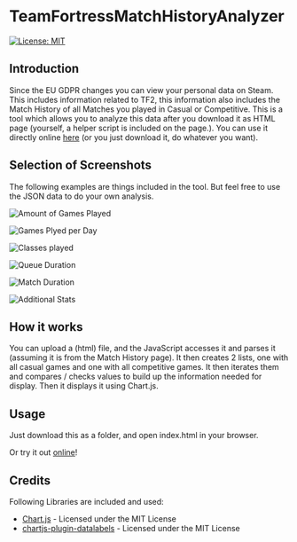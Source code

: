 TeamFortressMatchHistoryAnalyzer
================================

[![License: MIT](https://img.shields.io/badge/License-MIT-yellow.svg)](https://opensource.org/licenses/MIT)

Introduction
------------

Since the EU GDPR changes you can view your personal data on Steam. This includes information related to TF2, this information also includes the Match History of all Matches you played in Casual or Competitive. This is a tool which allows you to analyze this data after you download it as HTML page (yourself, a helper script is included on the page.). You can use it directly online [here](https://netroscript.github.io/TeamFortressMatchHistoryAnalyzer/) (or you just download it, do whatever you want).  

Selection of Screenshots
------------------------

The following examples are things included in the tool. But feel free to use the JSON data to do your own analysis.
 
![Amount of Games Played](https://i.imgur.com/YaTuggD.png)
 
![Games Plyed per Day](https://i.imgur.com/F2gzN5p.png)

![Classes played](https://i.imgur.com/TtY4Tjo.png)

![Queue Duration](https://i.imgur.com/ADgZDgP.png)

![Match Duration](https://i.imgur.com/vk2PeMl.png)

![Additional Stats](https://i.imgur.com/NG2TBKG.png)

How it works
------------

You can upload a (html) file, and the JavaScript accesses it and parses it (assuming it is from the Match History page). It then creates 2 lists, one with all casual games and one with all competitive games. It then iterates them and compares / checks values to build up the information needed for display. Then it displays it using Chart.js.

Usage
-----

Just download this as a folder, and open index.html in your browser.  

Or try it out [online](https://netroscript.github.io/TeamFortressMatchHistoryAnalyzer/)!


Credits
-------

Following Libraries are included and used:

* [Chart.js](https://www.chartjs.org/) - Licensed under the MIT License
* [chartjs-plugin-datalabels](https://chartjs-plugin-datalabels.netlify.com/) - Licensed under the MIT License